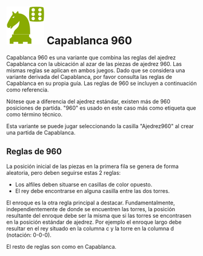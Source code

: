 # ![Capablanca960](https://github.com/gbtami/pychess-variants/blob/master/static/icons/caparandom.svg) Capablanca 960

Capablanca 960 es una variante que combina las reglas del ajedrez Capablanca con la ubicación al azar de las piezas de ajedrez 960. Las mismas reglas se aplican en ambos juegos. Dado que se considera una variante derivada del Capablanca, por favor consulta las reglas de Capablanca en su propia guía. Las reglas de 960 se incluyen a continuación como referencia.

Nótese que a diferencia del ajedrez estándar, existen más de 960 posiciones de partida. "960" es usado en este caso más como etiqueta que como término técnico.

Esta variante se puede jugar seleccionando la casilla "Ajedrez960" al crear una partida de Capablanca.

## Reglas de 960

La posición inicial de las piezas en la primera fila se genera de forma aleatoria, pero deben seguirse estas 2 reglas:

* Los alfiles deben situarse en casillas de color opuesto.
* El rey debe encontrarse en alguna casilla entre las dos torres.

El enroque es la otra regla principal a destacar. Fundamentalmente, independientemente de donde se encuentren las torres, la posición resultante del enroque debe ser la misma que si las torres se encontrasen en la posición estándar de ajedrez. Por ejemplo el enroque largo debe resultar en el rey situado en la columna c y la torre en la columna d (notación: 0-0-0).

El resto de reglas son como en Capablanca.
